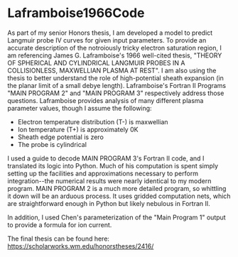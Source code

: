 # Laframboise1966Code

As part of my senior Honors thesis, I am developed a model to predict Langmuir probe IV curves for given input parameters. To provide an accurate description of the notroiously tricky electron saturation region, I am referencing James G. Laframboise's 1966 well-cited thesis, "THEORY OF SPHERICAL AND CYLINDRICAL LANGMUIR PROBES IN A COLLISIONLESS, MAXWELLIAN PLASMA AT REST". I am also using the thesis to better understand the role of high-potential sheath expansion (in the planar limit of a small debye length). Laframboise's Fortran II Programs "MAIN PROGRAM 2" and "MAIN PROGRAM 3" respectively address those questions. Laframboise provides analysis of many different plasma parameter values, though I assume the following: 
* Electron temperature distribution (T-) is maxwellian
* Ion temperature (T+) is approximately 0K
* Sheath edge potential is zero
* The probe is cylindrical

I used a guide to decode MAIN PROGRAM 3's Fortran II code, and I translated its logic into Python. Much of his computation is spent simply setting up the facilities and approximations necessary to perform integration--the numerical results were nearly identical to my modern program.
MAIN PROGRAM 2 is a much more detailed program, so whittling it down will be an arduous process. It uses gridded computation nets, which are straightforward enough in Python but likely nebulous in Fortran II.

In addition, I used Chen's parameterization of the "Main Program 1" output to provide a formula for ion current.
  
The final thesis can be found here: https://scholarworks.wm.edu/honorstheses/2416/
